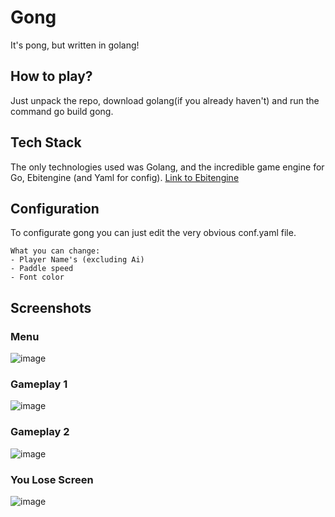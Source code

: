 # Gong
It's pong, but written in golang!

## How to play?
Just unpack the repo, download golang(if you already haven't) and run the command go build gong.

## Tech Stack
The only technologies used was Golang, and the incredible game engine for Go, Ebitengine (and Yaml for config). 
[Link to Ebitengine ](https://ebitengine.org/)

## Configuration
To configurate gong you can just edit the very obvious conf.yaml file.
```
What you can change:
- Player Name's (excluding Ai)
- Paddle speed
- Font color
```



## Screenshots
### Menu
![image](https://github.com/dorian3343/gong/assets/129544899/cd89e61b-28d2-4a90-af1a-a8ccb7153622)

### Gameplay 1
![image](https://github.com/dorian3343/gong/assets/129544899/da3a4a82-1a0a-4962-8e5f-1957dd9de734)
### Gameplay 2
![image](https://github.com/dorian3343/gong/assets/129544899/76c716c7-02b3-4363-a7d3-e1670ca98e80)
### You Lose Screen
![image](https://github.com/dorian3343/gong/assets/129544899/f0bfc6d5-66d9-4449-8a1a-e9f2cbeb6166)

